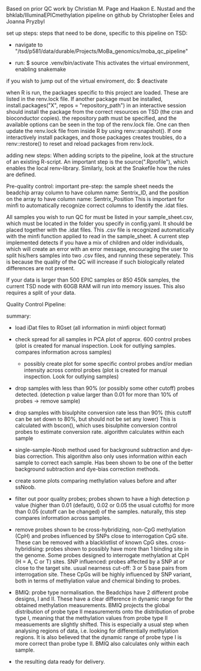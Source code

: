 Based on prior QC work by Christian M. Page and Haakon E. Nustad and
the bhklab/IlluminaEPICmethylation pipeline on github by Christopher Eeles and Joanna Pryzbyl

set up steps:
steps that need to be done, specific to this pipeline on TSD:
- navigate to "/tsd/p581/data/durable/Projects/MoBa_genomics/moba_qc_pipeline"

- run:
$ source .venv/bin/activate
This activates the virtual environment, enabling snakemake

if you wish to jump out of the virtual enviroment, do:
$ deactivate

when R is run, the packages specific to this project are loaded. These are listed in the renv.lock file. If another package must be installed, install.packages("X", repos = "repository_path") in an interactive session should install the package from the correct resources on TSD (the cran and bioconductor copies). the repository path must be specified, and the available options can be seen in the top of the renv.lock file. One can then update the renv.lock file from inside R by using renv::snapshot(). If one interactively install packages, and those packages creates troubles, do a renv::restore() to reset and reload packages from renv.lock.

adding new steps:
When adding scripts to the pipeline, look at the structure of an existing R-script. An important step is the source(".Rprofile"), which enables the local renv-library. Similarly, look at the Snakefile how the rules are defined.

Pre-quality control:
important pre-step: the sample sheet needs the beadchip array column to have column name: Sentrix_ID, 
and the position on the array to have column name: Sentrix_Position
This is important for minfi to automatically recognize correct columns to identify the .idat files.

All samples you wish to run QC for must be listed in your sample_sheet.csv, which must be located in the folder you specify in config.yaml. It should be placed together with the .idat files. This .csv file is recognized automatically with the minfi function applied to read in the sample_sheet. A current step implemented detects if you have a mix of children and older individuals, which will create an error with an error message, encouraging the user to split his/hers samples into two .csv files, and running these seperately. This is because the quality of the QC will increase if such biologically related differences are not present.

If your data is larger than 500 EPIC samples or 850 450k samples, the current TSD node with 60GB RAM will run into memory issues. This also requires a split of your data.

 


Quality Control Pipeline:

summary:
- load iDat files to RGset (all information in minfi object format)
- check spread for all samples in PCA plot of approx. 600 control probes (plot is created for manual inspection. Look for outlying samples. compares information across samples)
	- possibly create plot for some specific control probes and/or median intensity across control probes (plot is created for manual inspection. Look for outlying samples)
- drop samples with less than 90% (or possibly some other cutoff) probes detected. (detection p value larger than 0.01 for more than 10% of probes -> remove sample)
- drop samples with bisulphite conversion rate less than 90% (this cutoff can be set down to 80%, but should not be set any lower)
	This is calculated with bscon(), which uses bisulphite conversion control probes to estimate conversion rate. algorithm calculates within each sample
- single-sample-Noob method used for background subtraction and dye-bias correction. This algorithm also only uses information within each sample to correct each sample. Has been shown to be one of the better background subtraction and dye-bias correction methods. 
-  create some plots comparing methylation values before and after ssNoob.
- filter out poor quality probes; probes shown to have a high detection p value (higher than 0.01 (default), 0.02 or 0.05 the usual cutoffs) for more than 0.05 (cutoff can be changed) of the samples. naturally, this step compares information across samples.
- remove probes shown to be cross-hybridizing, non-CpG methylation (CpH) and probes influenced by SNPs close to interrogation CpG site. These can be removed with a blacklistlist of known CpG sites.
	cross-hybridising: probes shown to possibly have more than 1 binding site in the genome.
	Some probes designed to interrogate methylation at CpH (H = A, C or T) sites.
	SNP influenced: probes affected by a SNP at or close to the target site. usual nearness cut-off: 3 or 5 base pairs from interrogation site. These CpGs will be highly influenced by SNP variant, both in terms of methylation value and chemical binding to probes.
- BMIQ: probe type normalisation. the Beadchips have 2 different probe designs, I and II. These have a clear difference in dynamic range for the obtained methylation measurements. BMIQ projects the global distribution of probe type II measurements onto the distribution of probe type I, meaning that the methylation values from probe type II measuements are slightly shifted. This is especially a usual step when analysing regions of data, i.e. looking for differentially methylation regions. It is also believed that the dynamic range of probe type I is more correct than probe type II. BMIQ also calculates only within each sample.

- the resulting data ready for delivery.





